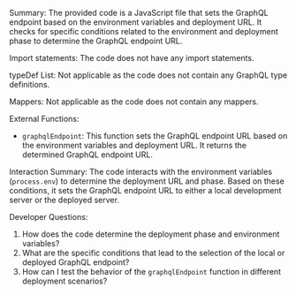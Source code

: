 Summary:
The provided code is a JavaScript file that sets the GraphQL endpoint based on the environment variables and deployment URL. It checks for specific conditions related to the environment and deployment phase to determine the GraphQL endpoint URL.

Import statements:
The code does not have any import statements.

typeDef List:
Not applicable as the code does not contain any GraphQL type definitions.

Mappers:
Not applicable as the code does not contain any mappers.

External Functions:
- `graphqlEndpoint`: This function sets the GraphQL endpoint URL based on the environment variables and deployment URL. It returns the determined GraphQL endpoint URL.

Interaction Summary:
The code interacts with the environment variables (`process.env`) to determine the deployment URL and phase. Based on these conditions, it sets the GraphQL endpoint URL to either a local development server or the deployed server.

Developer Questions:
1. How does the code determine the deployment phase and environment variables?
2. What are the specific conditions that lead to the selection of the local or deployed GraphQL endpoint?
3. How can I test the behavior of the `graphqlEndpoint` function in different deployment scenarios?